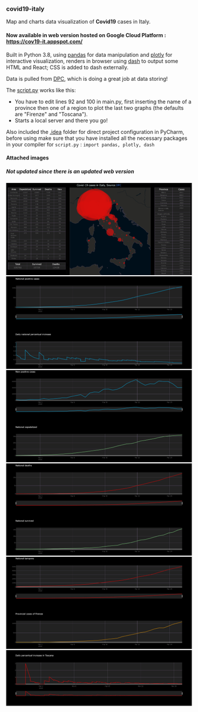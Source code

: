 ### covid19-italy
Map and charts data visualization of __Covid19__ cases in Italy.

#### Now available in web version hosted on Google Cloud Platform : https://cov19-it.appspot.com/

Built in Python 3.8, using [pandas](https://github.com/pandas-dev/pandas) for data manipulation and [plotly](https://github.com/plotly/plotly.py) for interactive visualization, renders in browser using [dash](https://github.com/plotly/dash) to output some HTML and React; CSS is added to dash externally.

Data is pulled from [DPC](https://github.com/pcm-dpc/COVID-19), which is doing a great job at data storing!

The [script.py](script.py) works like this:
- You have to edit lines 92 and 100 in main.py, first inserting the name of a province then one of a region to plot the last two graphs (the defaults are "Firenze" and "Toscana").
- Starts a local server and there you go!

Also included the [.idea](.idea) folder for direct project configuration in PyCharm, before using make sure that you have installed all the necessary packages in your compiler for ```script.py```  :  ```import pandas, plotly, dash```

#### Attached images

##### Not updated since there is an updated web version 

![img1](/img1.png)
![img2](/img2.png)
![img3](/img3.png)
![img4](/img4.png)
![img5](/img5.png)
![img6](/img6.png)
